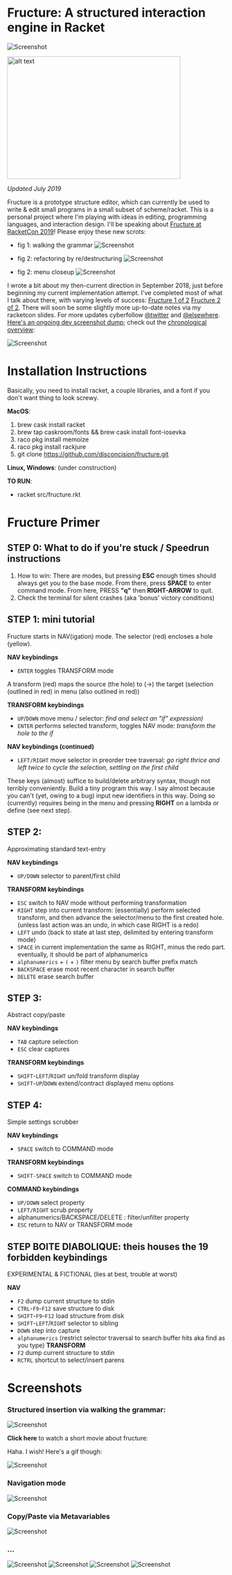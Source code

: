 
Fructure: A structured interaction engine in Racket
===================================================

![Screenshot](screenshots/tumblr_pmdgbc2Kgc1y69izqo1_400.png)

<img src="screenshots/menu-1.png" alt="alt text" width="400" height="282" />

*Updated July 2019*

Fructure is a prototype structure editor, which can currently be used to write & edit small programs in a small subset of scheme/racket. This is a personal project where I'm playing with ideas in editing, programming languages, and interaction design. I'll be speaking about [Fructure at RacketCon 2019](https://con.racket-lang.org/#speakers)! Please enjoy these new scrots:

- fig 1: walking the grammar
  ![Screenshot](screenshots/walk-1.png)

- fig 2: refactoring by re/destructuring
![Screenshot](screenshots/cond-if-1.png)

- fig 2: menu closeup
![Screenshot](screenshots/menu-2.png)

I wrote a bit about my then-current direction in September 2018, just before beginning my current implementation attempt. I've completed most of what I talk about there, with varying levels of success: [Fructure 1 of 2](http://disconcision.com/post/182647782084/fructure-1-of-2) [Fructure 2 of 2](http://disconcision.com/post/182647803299/fructure-factoring-2-of-2). There will soon be some slightly more up-to-date notes via my racketcon slides. For more updates cyberfollow [@twitter](https://twitter.com/disconcision) and [@elsewhere](http://andrewblinn.com/). [Here's an ongoing dev screenshot dump](https://fructure-editor.tumblr.com/); check out the [chronological overview](https://fructure-editor.tumblr.com/archive):

![Screenshot](screenshots/2019-02-07-22_29_41-fructure-editor-Archive.png)

# Installation Instructions

Basically, you need to install racket, a couple libraries, and a font if you don't want thing to look screwy.

**MacOS**:
1. brew cask install racket
2. brew tap caskroom/fonts && brew cask install font-iosevka
3. raco pkg install memoize
3. raco pkg install rackjure
4. git clone https://github.com/disconcision/fructure.git

**Linux, Windows**:
(under construction)

**TO RUN**:
- racket src/fructure.rkt


# Fructure Primer

## STEP 0: What to do if you're stuck / Speedrun instructions
1. How to win: There are modes, but pressing **ESC** enough times should always get you to the base mode. From there, press **SPACE** to enter command mode. From here, PRESS **"q"** then **RIGHT-ARROW** to quit.
2. Check the terminal for silent crashes (aka 'bonus' victory conditions)


## STEP 1: mini tutorial
Fructure starts in NAV(igation) mode. The selector (red) encloses a hole (yellow).

**NAV keybindings**
- `ENTER` toggles TRANSFORM mode

A transform (red) maps the source (the hole) to (->) the target (selection (outlined in red) in menu (also outlined in red))

**TRANSFORM keybindings**
- `UP`/`DOWN` move menu / selector: *find and select an "if" expression)*
- `ENTER` performs selected transform, toggles NAV mode: *transform the hole to the if*

**NAV keybindings (continued)**
- `LEFT/RIGHT` move selector in preorder tree traversal: *go right thrice and left twice to cycle the selection, settling on the first child*

These keys (almost) suffice to build/delete arbitrary syntax, though not terribly conveniently. Build a tiny program this way. I say almost because you can't (yet, owing to a bug) input new identifiers in this way. Doing so (currently) requires being in the menu and pressing **RIGHT** on a lambda or define (see next step).


## STEP 2:
Approximating standard text-entry

**NAV keybindings**
- `UP/DOWN` selector to parent/first child

**TRANSFORM keybindings**
- `ESC` switch to NAV mode without performing transformation
- `RIGHT` step into current transform: (essentially) perform selected transform, and then advance the selector/menu to the first created hole. (unless last action was an undo, in which case RIGHT is a redo)
- `LEFT` undo (back to state at last step, delimited by entering transform mode)
- `SPACE` in current implementation the same as RIGHT, minus the redo part. eventually, it should be part of alphanumerics
- `alphanumerics` + `(` + `)` filter menu by search buffer prefix match
- `BACKSPACE` erase most recent character in search buffer
- `DELETE` erase search buffer



## STEP 3:
Abstract copy/paste

**NAV keybindings**
- `TAB` capture selection
- `ESC` clear captures

**TRANSFORM keybindings**
- `SHIFT`-`LEFT`/`RIGHT` un/fold transform display
- `SHIFT`-`UP`/`DOWN` extend/contract displayed menu options


## STEP 4:
Simple settings scrubber

**NAV keybindings**
- `SPACE` switch to COMMAND mode

**TRANSFORM keybindings**
- `SHIFT-SPACE` switch to COMMAND mode

**COMMAND keybindings**
- `UP/DOWN` select property
- `LEFT/RIGHT` scrub property
- alphanumerics/BACKSPACE/DELETE : filter/unfilter property
- `ESC` return to NAV or TRANSFORM mode


## STEP BOITE DIABOLIQUE: theis houses the 19 forbidden keybindings
EXPERIMENTAL & FICTIONAL
(lies at best, trouble at worst)

**NAV**
- `F2` dump current structure to stdin
- `CTRL`-`F9`-`F12` save structure to disk
- `SHIFT`-`F9`-`F12` load structure from disk
- `SHIFT`-`LEFT`/`RIGHT` selector to sibling
- `DOWN` step into capture
- `alphanumerics` (restrict selector traversal to search buffer hits aka find as you type)
**TRANSFORM**
- `F2` dump current structure to stdin
- `RCTRL` shortcut to select/insert parens


# Screenshots

### Structured insertion via walking the grammar:

![Screenshot](screenshots/tumblr_pme22tqxTr1y69izqo1_1280.png)

**Click here** to watch a short movie about fructure:

Haha. I wish! Here's a gif though:

![Screenshot](screenshots/fructure-rounded-modified.gif)

### Navigation mode

![Screenshot](screenshots/2019-02-07-22_19_43-fructure-editor.png)

### Copy/Paste via Metavariables

![Screenshot](screenshots/2019-02-07-22_19_53-fructure-editor.png)

### ...

![Screenshot](screenshots/tumblr_pme1mh4Sdd1y69izqo1_640.png)
![Screenshot](screenshots/tumblr_pme1mabMT01y69izqo1_500.png)
![Screenshot](screenshots/tumblr_pmdg8nEd4h1y69izqo2_640.png)
![Screenshot](screenshots/tumblr_pme1hgBeA41y69izqo1_400.png)
